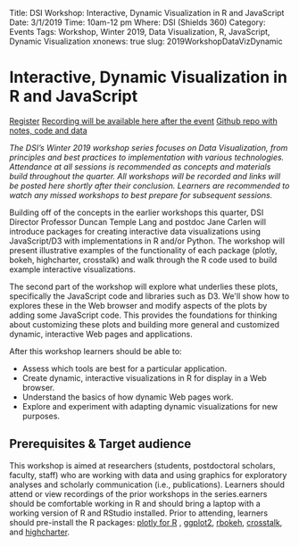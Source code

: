 Title: DSI Workshop: Interactive, Dynamic Visualization in R and JavaScript
Date: 3/1/2019
Time: 10am-12 pm
Where: DSI (Shields 360)
Category: Events
Tags: Workshop, Winter 2019, Data Visualization, R, JavaScript, Dynamic Visualization
xnonews: true
slug: 2019WorkshopDataVizDynamic

#  Interactive, Dynamic Visualization in R and JavaScript

[Register](https://forms.library.ucdavis.edu/classes/descriptions.php)
[Recording will be available here after the event]()
[Github repo with notes, code and data]()

*The DSI’s Winter 2019 workshop series focuses on Data Visualization, from principles and best practices to implementation with various technologies. Attendance at all sessions is recommended as concepts and materials build throughout the quarter. All workshops will be recorded and links will be posted here shortly after their conclusion. Learners are recommended to watch any missed workshops to best prepare for subsequent sessions.*

Building off of the concepts in the earlier workshops this quarter, DSI Director Professor Duncan
Temple Lang and postdoc Jane Carlen will introduce packages for creating interactive data
visualizations using JavaScript/D3 with implementations in R and/or Python. The workshop will
present illustrative examples of the functionality of each package (plotly, bokeh, highcharter,
crosstalk) and walk through the R code used to build example interactive visualizations. 

The second part of the workshop will explore what underlies these plots, 
specifically the JavaScript code and libraries such as D3.
We'll show how to explores these in the Web browser and modify aspects
of the plots by adding some JavaScript code.  This provides the foundations
for thinking about customizing these plots and building more general and customized dynamic, interactive
Web pages and applications.


After this workshop learners should be able to:

* Assess which tools are best for a particular application.
* Create dynamic, interactive visualizations in R for display in a Web browser.
* Understand the basics of how dynamic Web pages work.
* Explore and experiment with adapting dynamic visualizations for new purposes.


## Prerequisites & Target audience

This workshop is aimed at researchers (students, postdoctoral scholars, faculty, staff) who are working with data and using graphics for exploratory analyses and scholarly communication (i.e., publications). Learners should attend or view recordings of the prior workshops in the series.earners should be comfortable working in R and should bring a laptop with a working version of R and RStudio installed. Prior to attending, learners should pre-install the R packages: [plotly for R](https://cran.r-project.org/web/packages/plotly/index.html) , [ggplot2](https://cran.r-project.org/web/packages/ggplot2/index.html), [rbokeh](https://cran.r-project.org/web/packages/rbokeh/index.html), [crosstalk](https://cran.r-project.org/web/packages/crosstalk/index.html), and [highcharter](https://cran.r-project.org/web/packages/highcharter/index.html). 
